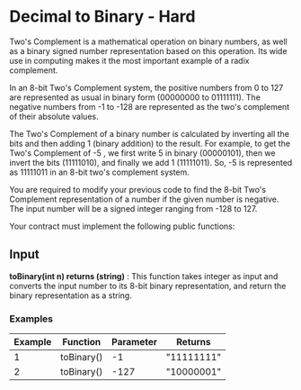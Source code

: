 # Decimal to Binary - Hard

Two's Complement is a mathematical operation on binary numbers, as well as a binary signed number representation based on this operation. Its wide use in computing makes it the most important example of a radix complement.

In an 8-bit Two's Complement system, the positive numbers from 0 to 127 are represented as usual in binary form (00000000 to 01111111). The negative numbers from -1 to -128 are represented as the two's complement of their absolute values.

The Two's Complement of a binary number is calculated by inverting all the bits and then adding 1 (binary addition) to the result. For example, to get the Two's Complement of -5 , we first write 5 in binary (00000101), then we invert the bits (11111010), and finally we add 1 (11111011). So, -5 is represented as 11111011 in an 8-bit two's complement system.

You are required to modify your previous code to find the 8-bit Two's Complement representation of a number if the given number is negative. The input number will be a signed integer ranging from -128 to 127.

Your contract must implement the following public functions:

## Input

**toBinary(int n) returns (string)** : This function takes integer as input and converts the input number to its 8-bit binary representation, and return the binary representation as a string.

### Examples

|    Example   |    Function    |           Parameter          |  Returns  |
| ----------   |  ------------  |          -----------         | --------- |
|      1       |   toBinary()   |              -1              |   "11111111"  |
|      2       |   toBinary()   |              -127              |   "10000001"  |
